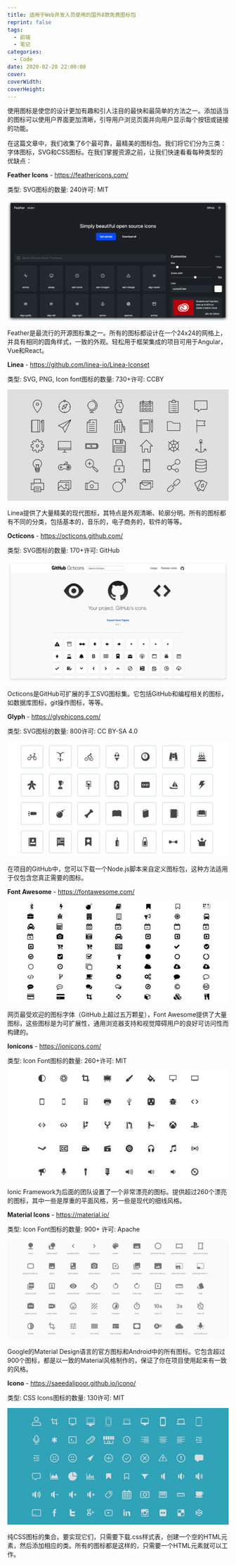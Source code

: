 ```yaml
---
title: 适用于Web开发人员使用的国外8款免费图标包
reprint: false
tags:
  - 前端
  - 笔记
categories:
  - Code
date: 2020-02-28 22:00:08
cover:
coverWidth:
coverHeight:
---
```


使用图标是使您的设计更加有趣和引人注目的最快和最简单的方法之一。添加适当的图标可以使用户界面更加清晰，引导用户浏览页面并向用户显示每个按钮或链接的功能。

在这篇文章中，我们收集了6个最可靠，最精美的图标包。我们将它们分为三类：字体图标，SVG和CSS图标。在我们掌握资源之前，让我们快速看看每种类型的优缺点：

**Feather Icons** - <https://feathericons.com/>

类型: SVG图标的数量: 240许可: MIT

![Feather Icons](/images/64585fc950355ff7ba38cfff81b79ff0.png)

Feather是最流行的开源图标集之一。所有的图标都设计在一个24x24的网格上，并具有相同的圆角样式，一致的外观。轻松用于框架集成的项目可用于Angular，Vue和React。

**Linea** - <https://github.com/linea-io/Linea-Iconset>

类型: SVG, PNG, Icon font图标的数量: 730+许可: CCBY

![Linea](/images/e6658eefbfc5a1b36e8907bbd812be65.jpg)

Linea提供了大量精美的现代图标，其特点是外观清晰、轮廓分明。所有的图标都有不同的分类，包括基本的，音乐的，电子商务的，软件的等等。

**Octicons** - <https://octicons.github.com/>

类型: SVG图标的数量: 170+许可: GitHub

![Octicons](/images/745e280908b41138390b5a3e91ad32bc.png)

Octicons是GitHub可扩展的手工SVG图标集。它包括GitHub和编程相关的图标，如数据库图标，git操作图标，等等。

**Glyph** - <https://glyphicons.com/>

类型: SVG图标的数量: 800许可: CC BY-SA 4.0

![Glyph](/images/cd9bd2ed166767c5a3fb11a36114f9dd.jpg)

在项目的GitHub中，您可以下载一个Node.js脚本来自定义图标包，这种方法适用于仅包含您真正需要的图标。

**Font Awesome** - <https://fontawesome.com/>

![Font Awesome](/images/5fae0f6d18333a7121ac4f74ae0a9339.jpg)

网页最受欢迎的图标字体（GitHub上超过五万颗星），Font Awesome提供了大量图标，这些图标是为可扩展性，通用浏览器支持和视觉障碍用户的良好可访问性而构建的。

**Ionicons** - <https://ionicons.com/>

类型: Icon Font图标的数量: 260+许可: MIT

![Ionicons](/images/91c6d9c5288ead95f49e8d8e39846e60.jpg)

Ionic Framework为后面的团队设置了一个非常漂亮的图标。提供超过260个漂亮的图标，其中一些是厚重的平面风格，另一些是现代的细线风格。

**Material Icons** - <https://material.io/>

类型: Icon Font图标的数量: 900+ 许可: Apache

![Material Icons](/images/c13f3753b81648f2d646565679d9e5a7.jpg)

Google的Material Design语言的官方图标和Android中的所有图标。它包含超过900个图标，都是以一致的Material风格制作的，保证了你在项目使用起来有一致的风格。

**Icono** - <https://saeedalipoor.github.io/icono/>

类型: CSS Icons图标的数量: 130许可: MIT

![Icono](/images/3cb0266de696a2e51fa25b1b3c416902.jpg)

纯CSS图标的集合。要实现它们，只需要下载.css样式表，创建一个空的HTML元素，然后添加相应的类。所有的图标都是这样的，只需要一个HTML元素就可以工作。
